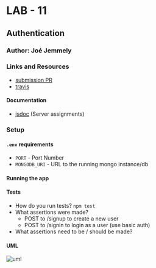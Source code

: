 # LAB - 11

## Authentication

### Author: Joé Jemmely

### Links and Resources

- [submission PR](https://github.com/401-advanced-javascript-joejemmely/lab-11/pull/1)
- [travis](https://travis-ci.com/401-advanced-javascript-joejemmely/lab-11)

#### Documentation

- [jsdoc](http://xyz.com) (Server assignments)

### Setup

#### `.env` requirements

- `PORT` - Port Number
- `MONGODB_URI` - URL to the running mongo instance/db

#### Running the app

#### Tests

- How do you run tests? `npm test`
- What assertions were made?
  - POST to /signup to create a new user
  - POST to /signin to login as a user (use basic auth)
- What assertions need to be / should be made?

#### UML

![uml](./uml.jpg)
